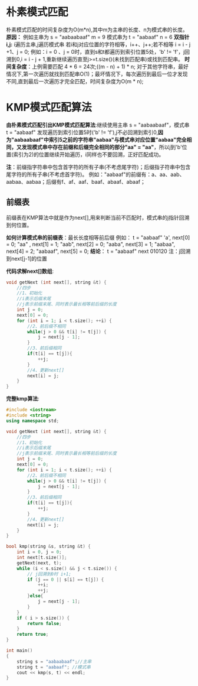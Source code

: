 
# 朴素模式匹配
朴素模式匹配的时间复杂度为O(m*n),其中m为主串的长度、n为模式串的长度。
**原因：**
例如主串为 s = "aabaabaaf" m = 9
模式串为 t = "aabaaf"        n = 6
**双指针i,j:** i遍历主串,j遍历模式串
若i和j对应位置的字符相等，i++、j++;若不相等 i = i - j +1、j = 0;
例如：i = 0 、j = 0时，直到s和t都遍历到索引位置5处，'b' != 'f'，j回溯到0,i = i - j + 1,重新继续遍历直至j>=t.size()(未找到匹配串)或找到匹配串。
**时间复杂度**：上例需要匹配 4 * 6 = 24次;((m - n) + 1) * n;
对于其他字符串，最好情况下,第一次遍历就找到匹配串O(1)；最坏情况下，每次遍历到最后一位才发现不同,直到最后一次遍历才完全匹配，时间复杂度为O(m * n);

# KMP模式匹配算法

**由朴素模式匹配引出KMP模式匹配算法**:继续使用主串 s = "aabaabaaf"，模式串 t = "aabaaf" 
发现遍历到索引位置5时('b' != 'f'),j不必回溯到索引0,**因为"aabaabaaf"中索引5之前的字符串"aabaa"与模式串对应位置"aabaa"完全相同，又发现模式串中存在前缀和后缀完全相同的部分"aa" = "aa"**，所以j到'b'位置(索引为2)的位置继续开始遍历，i同样也不要回溯，正好匹配成功。

**注**：前缀指字符串中包含首字符的所有子串(不考虑尾字符)；后缀指子符串中包含尾字符的所有子串(不考虑首字符)。
例如："aabaaf"的前缀有：a、aa、aab、aabaa、aabaa；后缀有f、af、aaf、baaf、abaaf、abaaf；

## 前缀表

前缀表在KMP算法中就是作为next[],用来判断当前不匹配时，模式串的j指针回溯到何位置。

**如何计算模式串的前缀表**：最长长度相等前后缀
例如： t = "aabaaf"
'a', next[0] = 0;
"aa" , next[1] = 1;
"aab", next[2] = 0;
"aaba", next[3] = 1;
"aabaa", next[4] = 2;
"aabaaf", next[5] = 0;
**结论**：
t =  "aabaaf"
next  010120
注：j回溯到next[j-1]的位置

**代码求解next[]数组**:
```cpp
void getNext (int next[], string &t) {
    //四步
    //1、初始化
    //i表示后缀末尾 
    //j表示前缀末尾、同时表示最长相等前后缀的长度
    int j = 0;
    next[0] = 0;
    for (int i = 1; i < t.size(); ++i) {
        //2、前后缀不相同
        while(j > 0 && t[i] != t[j]) {
            j = next[j - 1];
        }
        //3、前后缀相同
        if(t[i] == t[j]){
            ++j;
        }
        //4、更新next[]  
        next[i] = j;
    }
}
```

**完整kmp算法**:
```cpp
#include <iostream>
#include <string>
using namespace std;

void getNext (int next[], string &t) {
    //四步
    //1、初始化
    //i表示后缀末尾 
    //j表示前缀末尾、同时表示最长相等前后缀的长度
    int j = 0;
    next[0] = 0;
    for (int i = 1; i < t.size(); ++i) {
        //2、前后缀不相同
        while(j > 0 && t[i] != t[j]) {
            j = next[j - 1];
        }
        //3、前后缀相同
        if(t[i] == t[j]){
            ++j;
        }
        //4、更新next[]  
        next[i] = j;
    }
}

bool kmp(string &s, string &t) {
    int i = 0, j = 0;
    int next[t.size()];
    getNext(next, t);
    while (i < s.size() && j < t.size()) {
        // j回溯到0时 i+1;
        if (j == 0 || s[i] == t[j]) {
            ++i;
            ++j;
        }else{
            j = next[j - 1];
        }
    }
    if ( i > s.size()) {
        return false;
    }
    return true;
}

int main()
{
    string s = "aabaabaaf";//主串
    string t = "aabaaf"; //模式串
    cout << kmp(s, t) << endl;
}
```



